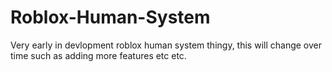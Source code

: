 # Roblox-Human-System
Very early in devlopment roblox human system thingy, this will change over time such as adding more features etc etc.
